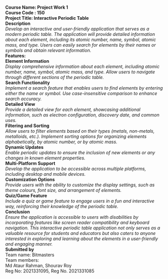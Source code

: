 <b>Course Name: Project Work 1</b><br>
<b>Course Code : 150</b><br>
<b>Project Title: Interactive Periodic Table</b><br>
<b>Description</b><br>
*Develop an interactive and user-friendly application that serves as a modern periodic table. The
application will provide detailed information about each element, including its atomic number,
name, symbol, atomic mass, and type. Users can easily search for elements by their names or
symbols and obtain relevant information.*<br>
<b>Features:</b><br>
<b>Element Information</b><br>
*Display comprehensive information about each element, including atomic number, name, symbol,
atomic mass, and type. Allow users to navigate through different sections of the periodic table.*<br>
<b>Search Functionality</b><br>
*Implement a search feature that enables users to find elements by entering either the name or
symbol. Use case-insensitive comparison to enhance search accuracy.*<br>
<b>Detailed View</b><br>
*Provide a detailed view for each element, showcasing additional information, such as electron
configuration, discovery date, and common uses.*<br>
<b>Filtering and Sorting</b><br>
*Allow users to filter elements based on their types (metals, non-metals, metalloids, etc.). Implement
sorting options for organizing elements alphabetically, by atomic number, or by atomic mass.*<br>
<b>Dynamic Updates</b><br>
*Enable periodic updates to ensure the inclusion of new elements or any changes in known element
properties.*<br>
<b>Multi-Platform Support</b><br>
*Develop the application to be accessible across multiple platforms, including desktop and mobile
devices.*<br>
<b>Customization Options</b><br>
*Provide users with the ability to customize the display settings, such as theme colours, font size, and
arrangement of elements.*<br>
<b>Quiz/Game Feature</b><br>
*Include a quiz or game feature to engage users in a fun and interactive way, reinforcing their
knowledge of the periodic table.*<br>
<b>Conclusion</b><br>
*Ensure the application is accessible to users with disabilities by incorporating features like screen
reader compatibility and keyboard navigation. This interactive periodic table application not only
serves as a valuable resource for students and educators but also caters to anyone interested in
exploring and learning about the elements in a user-friendly and engaging manner.*<br>
 <b>Submitted by</b><br>
 Team name: Bitmasters<br>
 Team members:<br>
 Md Ataur Rahman, Shourav Roy<br>
 Reg No: 2021331095, Reg No. 2021331085<br>
